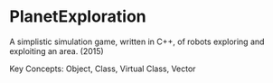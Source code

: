 # PlanetExploration
A simplistic simulation game, written in C++, of robots exploring and exploiting an area. (2015)

Key Concepts: Object, Class, Virtual Class, Vector 
